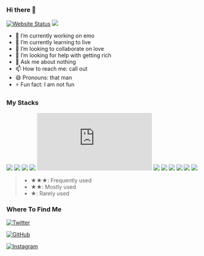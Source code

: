 ### Hi there 👋

[![Website Status](https://img.shields.io/website?label=https://www.nooc.me&down_color=lightgrey&down_message=offline&up_color=green&up_message=online&url=https%3A%2F%2Fwww.nooc.me)](https://www.nooc.me)
![](https://komarev.com/ghpvc/?username=noobnooc&color=brightgreen)

- 🔭 I’m currently working on emo
- 🌱 I’m currently learning to live
- 👯 I’m looking to collaborate on love
- 🤔 I’m looking for help with getting rich
- 💬 Ask me about nothing
- 📫 How to reach me: call out
- 😄 Pronouns: that man
- ⚡ Fun fact: I am not fun

### My Stacks

![](https://img.shields.io/badge/JavaScript-★★★-F7DF1E?logo=JavaScript)
![](https://img.shields.io/badge/TypeScript-★★★-3178C6?logo=TypeScript)
![](https://img.shields.io/badge/React-★★★-61DAFB?logo=React)
![](https://img.shields.io/badge/CSS-★★★-1572B6?logo=CSS3)
![](https://img.shields.io/badge/NodeJS-★★★-339933?logo=Node.js)
![](https://img.shields.io/badge/Swift-★★-F05138?logo=Swift)
![](https://img.shields.io/badge/Linux-★★-FCC624?logo=Linux)
![](https://img.shields.io/badge/Git-★★-F05032?logo=Git)
![](https://img.shields.io/badge/Docker-★★-2496ED?logo=Docker)
![](https://img.shields.io/badge/Electron-★★-47848F?logo=Electron)
![](https://img.shields.io/badge/MongoDB-★★-47A248?logo=MongoDB)

> - ★★★: Frequently used
> - ★★: Mostly used
> - ★: Rarely used

### Where To Find Me

[![Twitter](https://img.shields.io/badge/Twitter-noobnooc-1DA1F2?logo=Twitter&style=for-the-badge)](https://twitter.com/noobnooc)

[![GitHub](https://img.shields.io/badge/GitHub-noobnooc-181717?logo=GitHub&style=for-the-badge)](https://github.com/noobnooc)

[![Instagram](https://img.shields.io/badge/Instagram-noobnooc-E4405F?logo=Instagram&style=for-the-badge)](https://www.instagram.com/noobnooc/)

<!-- [![YouTube](https://img.shields.io/badge/YouTube-心月在路上Nooc-FF0000?logo=YouTube&logoColor=FF0000&style=for-the-badge)](https://www.youtube.com/channel/UCKCBrQjYOqyJ0SjRD1xTAog)

[![BiliBili](https://img.shields.io/badge/BiliBili-心月在路上-00A1D6?logo=Bilibili&style=for-the-badge)](https://space.bilibili.com/11005963)

[![Weibo](https://img.shields.io/badge/Weibo-心月在路上Nooc-E6162D?logo=Sina%2dWeibo&style=for-the-badge)](https://weibo.com/noobnooc) -->
